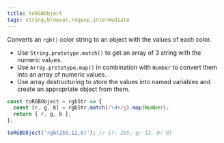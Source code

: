 ```yaml
---
title: toRGBObject
tags: string,browser,regexp,intermediate
---
```


Converts an `rgb()` color string to an object with the values of each color.

- Use `String.prototype.match()` to get an array of 3 string with the numeric values.
- Use `Array.prototype.map()` in combination with `Number` to convert them into an array of numeric values.
- Use array destructuring to store the values into named variables and create an appropriate object from them.

```js
const toRGBObject = rgbStr => {
  const [r, g, b] = rgbStr.match(/\d+/g).map(Number);
  return { r, g, b };
};
```

```js
toRGBObject('rgb(255,12,0)'); // {r: 255, g: 12, b: 0}
```

